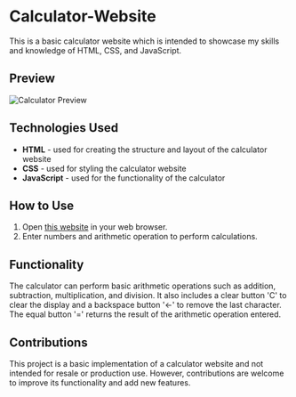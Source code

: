 # Calculator-Website

This is a basic calculator website which is intended to showcase my skills and knowledge of HTML, CSS, and JavaScript.

## Preview

<!-- Example HTML code within an .md file: -->

<img src="https://i.imgur.com/Rdnwo2V.png" alt="Calculator Preview" style="max-width: 50%; height: auto; width: auto;">

## Technologies Used

- **HTML** - used for creating the structure and layout of the calculator website
- **CSS** - used for styling the calculator website
- **JavaScript** - used for the functionality of the calculator

## How to Use

1.  Open [this website](https://sudhz.github.io/Calculator-Website/) in your web browser.
2.  Enter numbers and arithmetic operation to perform calculations.

## Functionality

The calculator can perform basic arithmetic operations such as addition, subtraction, multiplication, and division. It also includes a clear button 'C' to clear the display and a backspace button '←' to remove the last character. The equal button '=' returns the result of the arithmetic operation entered.

## Contributions

This project is a basic implementation of a calculator website and not intended for resale or production use. However, contributions are welcome to improve its functionality and add new features.